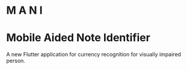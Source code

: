 # M A N I
# Mobile Aided Note Identifier

A new Flutter application for currency recognition for visually impaired person.
